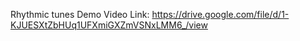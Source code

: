 Rhythmic tunes  Demo Video Link: https://drive.google.com/file/d/1-KJUESXtZbHUq1UFXmiGXZmVSNxLMM6_/view
